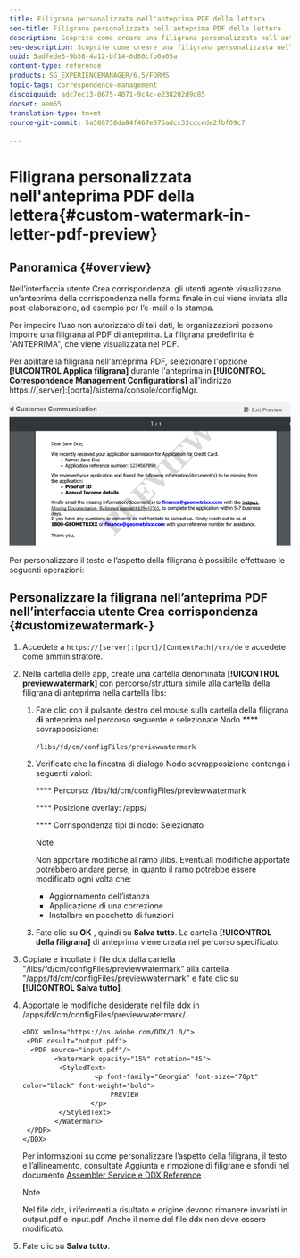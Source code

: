 ```yaml
---
title: Filigrana personalizzata nell'anteprima PDF della lettera
seo-title: Filigrana personalizzata nell'anteprima PDF della lettera
description: Scoprite come creare una filigrana personalizzata nell'anteprima PDF della lettera.
seo-description: Scoprite come creare una filigrana personalizzata nell'anteprima PDF della lettera.
uuid: 5adfede3-9b38-4a12-bf14-6d80cfb0a05a
content-type: reference
products: SG_EXPERIENCEMANAGER/6.5/FORMS
topic-tags: correspondence-management
discoiquuid: adc7ec13-0675-4071-9c4c-e238202d9d85
docset: aem65
translation-type: tm+mt
source-git-commit: 5a586758da84f467e075adcc33cdcede2fbf09c7

---
```



# Filigrana personalizzata nell&#39;anteprima PDF della lettera{#custom-watermark-in-letter-pdf-preview}

## Panoramica {#overview}

Nell’interfaccia utente Crea corrispondenza, gli utenti agente visualizzano un’anteprima della corrispondenza nella forma finale in cui viene inviata alla post-elaborazione, ad esempio per l’e-mail o la stampa.

Per impedire l’uso non autorizzato di tali dati, le organizzazioni possono imporre una filigrana al PDF di anteprima. La filigrana predefinita è &quot;ANTEPRIMA&quot;, che viene visualizzata nel PDF.

Per abilitare la filigrana nell&#39;anteprima PDF, selezionare l&#39;opzione **[!UICONTROL Applica filigrana]** durante l&#39;anteprima in **[!UICONTROL Correspondence Management Configurations]** all&#39;indirizzo https://[server]:[porta]/sistema/console/configMgr.

![filigrana predefinita](assets/default-watermark.png)

Per personalizzare il testo e l’aspetto della filigrana è possibile effettuare le seguenti operazioni:

## Personalizzare la filigrana nell’anteprima PDF nell’interfaccia utente Crea corrispondenza {#customizewatermark-}

1. Accedete a `https://[server]:[port]/[ContextPath]/crx/de` e accedete come amministratore.
1. Nella cartella delle app, create una cartella denominata **[!UICONTROL previewwatermark]** con percorso/struttura simile alla cartella della filigrana di anteprima nella cartella libs:

   1. Fate clic con il pulsante destro del mouse sulla cartella della filigrana **di** anteprima nel percorso seguente e selezionate Nodo **** sovrapposizione:

      `/libs/fd/cm/configFiles/previewwatermark`

   1. Verificate che la finestra di dialogo Nodo sovrapposizione contenga i seguenti valori:

      **** Percorso: /libs/fd/cm/configFiles/previewwatermark

      **** Posizione overlay: /apps/

      **** Corrispondenza tipi di nodo: Selezionato

      >[!NOTE]
      >
      >Non apportare modifiche al ramo /libs. Eventuali modifiche apportate potrebbero andare perse, in quanto il ramo potrebbe essere modificato ogni volta che:
      >
      >    
      >    
      >    * Aggiornamento dell’istanza
      >    * Applicazione di una correzione
      >    * Installare un pacchetto di funzioni


   1. Fate clic su **OK** , quindi su **Salva tutto**. La cartella **[!UICONTROL della filigrana]** di anteprima viene creata nel percorso specificato.



1. Copiate e incollate il file ddx dalla cartella &quot;/libs/fd/cm/configFiles/previewwatermark&quot; alla cartella &quot;/apps/fd/cm/configFiles/previewwatermark&quot; e fate clic su **[!UICONTROL Salva tutto]**.
1. Apportate le modifiche desiderate nel file ddx in /apps/fd/cm/configFiles/previewwatermark/.

   ```
   <DDX xmlns="https://ns.adobe.com/DDX/1.0/">
    <PDF result="output.pdf">
     <PDF source="input.pdf"/>
           <Watermark opacity="15%" rotation="45">
            <StyledText>
                     <p font-family="Georgia" font-size="70pt" color="black" font-weight="bold">
                         PREVIEW
                    </p>
            </StyledText>
           </Watermark>
    </PDF>
   </DDX>
   ```

   Per informazioni su come personalizzare l’aspetto della filigrana, il testo e l’allineamento, consultate Aggiunta e rimozione di filigrane e sfondi nel documento [Assembler Service e DDX Reference](https://help.adobe.com/en_US/livecycle/11.0/ddxRef.pdf) .

   >[!NOTE]
   >
   >Nel file ddx, i riferimenti a risultato e origine devono rimanere invariati in output.pdf e input.pdf. Anche il nome del file ddx non deve essere modificato.

1. Fate clic su **Salva tutto**.

